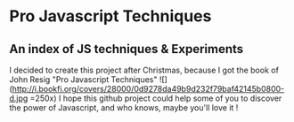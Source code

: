 # Pro Javascript Techniques
## An index of JS techniques & Experiments

I decided to create this project after Christmas, because I got the book of John Resig "Pro Javascript Techniques" ![](http://i.bookfi.org/covers/28000/0d9278da49b9d232f79baf42145b0800-d.jpg =250x)
I hope this github project could help some of you to discover the power of Javascript, and who knows, maybe you'll love it ! 
